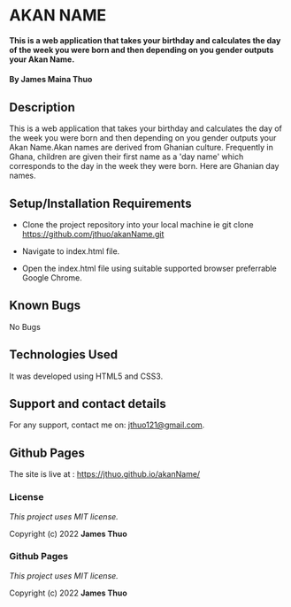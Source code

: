 # AKAN NAME

#### This is a web application that takes your birthday and calculates the day of the week you were born and then depending on you gender outputs your Akan Name.  

#### By **James Maina Thuo**

## Description

This is a web application that takes your birthday and calculates the day of the week you were born and then depending on you gender outputs your Akan Name.Akan names are derived from Ghanian culture. Frequently in Ghana, children are given their first name as a 'day name' which corresponds to the day in the week they were born. Here are Ghanian day names.

## Setup/Installation Requirements

* Clone the project repository into your local machine ie git clone https://github.com/jthuo/akanName.git

* Navigate to index.html file.

* Open the index.html file using suitable supported browser preferrable Google Chrome.

## Known Bugs

No Bugs

## Technologies Used

It was developed using HTML5 and CSS3.

## Support and contact details

For any support, contact me on: jthuo121@gmail.com.

## Github Pages

The site is live at : https://jthuo.github.io/akanName/

### License

*This project uses MIT license.*

Copyright (c) 2022 **James Thuo**

### Github Pages

*This project uses MIT license.*

Copyright (c) 2022 **James Thuo**
